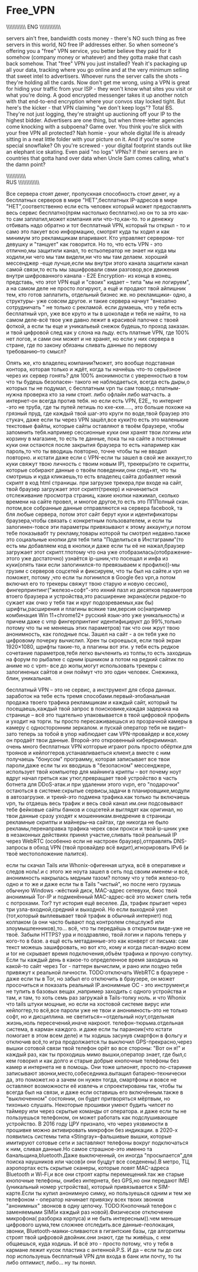 # Free_VPN
\\\\\\\\\\\\\\\\\\\\\\\\
ENG
\\\\\\\\\\\\\\\\\\\\\\\\\

servers ain't free, bandwidth costs money - there's NO such thing as free servers in this world, NO free IP addresses either. So when someone's offering you a "free" VPN service, you better believe they paid for it somehow (company money or whatever) and they gotta make that cash back somehow. That "free" VPN you just installed? Yeah it's packaging up all your data, tracking where you go online and at the very minimum selling that sweet intel to advertisers. Whoever runs the server calls the shots - they're holding all the cards. Now don't get me wrong, using a VPN is great for hiding your traffic from your ISP - they won't know what sites you visit or what you're doing. A good encrypted messenger takes it up another notch with that end-to-end encryption where your convos stay locked tight. But here's the kicker - that VPN claiming "we don't keep logs"? Total BS. They're not just logging, they're straight up auctioning off your IP to the highest bidder. Advertisers are one thing, but when three-letter agencies come knocking with a subpoena? Game over. You think you're slick with your free VPN all protected? Nah homie - your whole digital life is already sitting in a neat little folder with your picture on it. And if you're some special snowflake? Oh you're screwed - your digital footprint stands out like an elephant ice skating. Even paid "no logs" VPNs? If their servers are in countries that gotta hand over data when Uncle Sam comes calling, what's the damn point?

\\\\\\\\\\\\\\\\\\\\\\\\\
RUS
\\\\\\\\\\\\\\\\\\\\\\\\\


Все сервера стоят денег, пропускная способность стоит денег, ну а бесплатных серверов в мире "НЕТ",бесплатных IP-адресов в мире "НЕТ",соответственно если есть человек который может предоставлять  весь сервис бесплатно(прям настолько бесплатно).но он то за это как-то сам заплатил,может компания или что-то,как-то. то  и денежку отбивать надо обратно и тот бесплатный  VPN, который ты открыл - то и само это пакует всю информацию, смотрят куда ты ходил и как минимум это рекламщикам впаривают. Кто управляет сервером- тот девушку и "танцует" как говорится. Но то, что есть VPN - это отлично,мы защитили канал, то естьоператор не знает ни куда мы ходили,ни чего мы там видели,ни что мы там делаем. хороший мессенджер -еще лучше,если мы внутри этого канала защитили канал самой связи,то есть мы зашифровали свми разговор,все движения внутри шифрованного канала - Е2Е Encryption- из конца в конец.
представь, что этот VPN ещё и "своих" кидает – типа "мы не логируем", а на самом деле не просто логируют, а ещё и продают твой айпишник тем, кто готов заплатить, отдельный бизнес же.
но рекламщики- одно, а структуры- уже совсем другое. и такие сервера начнут "внезапно сотрудничать " не только с рекламой. если думаешь, что у тебя есть бесплатный vpn, уже все круто и ты в шоколаде и тебя не найти, то на самом деле-всё твое уже давно лежит в красивой папочке с твоей фоткой, а если ты еще и уникальеый снежок будешь,то проход заказан. и твой цифровой след как у слона на льду.  есть платные  VPN, где 100% нет логов,  и сами они может и не хранят, но если у них сервера в стране, где по закону обязаны сливать данные по первому требованию–то смысл?



Опять же, кто владелец компании?может, это вообще подставная контора, которая только и ждёт, когда ты начнёшь что-то серьёзное через их сервер гонять?
для 100% анонимности с уверенностью в том что ты будешь безопасен- такого не наблюдаеться, всегда есть дыры,о которых ты не подумал, с бесплатным vpn ты сам товар,с платным- нужна проверка кто за ним стоит. либо офлайн либо матчасть. а интернет-он всегда против тебя.
но если есть VPN, E2E,, то интернет -это не труба, где ты пулей летишь по кхе-кхе....., это больше похоже на грязный пруд, где каждый твой шаг-это круги по воде,твой браузер это стукач, даже если ты через VPN зашёл,все куки(то есть это маленькие текстовые файлы, которые сайты оставляют в твоём браузере, чтобы запомнить тебя.например сессионные куки они хранят твои логины или корзину в магазине, то есть те данные, пока ты на сайте а постоянные куки они остаются после закрытия браузера то есть напаример как пароль,то что ты вводишь повторно, точне чтобы ты не вводил повторно. и кстати даже если с VPN-если ты зашел в свой же аккаунт,то куки свяжут твою личность с твоим новым IP), трекеры(это те скрипты, которые собирают данные о твоём поведении,они след+ят, что ты смотришь и куда кликаешь,то есть владелец сайта добавляет некий скрипт в код html страницы. при загрузке трекера,при входе на сайт, твой браузер загружает этот скрипт(трекер) и начинаеться отслеживание просмотра страниц, какие кнопки нажимал, сколько времени на сайте провел, и многое другое,то есть это ПППолный скан. потом,все собранные данные отправляются на сервера facebook, та бля любые сервера, потом этот сайт берут куки  и идентификаторы браузера,чтобы связать с конкретным пользователем, и если ты залогинен-товсе эти параметры привязывают к этому аккаунту,и потом тебе показывабт ту рекламу,товары которой ты смотрел недавно.также это социальные кнопки для тебя типа "Поделиться в Инстаграмм"(то есть мы добавляем код в  кнопки,и даже если ты её не нажал,браузер загружает этот скрипт.тпотому что она  уже отобразилась(отображение-этого уже достаточно) узнаётся ip-шник,что посещал и инфа из куки(опять таки если залогинился-то превязываем к профилю))-мы грузим с серверов соцсетей и фиксируем, что ты был на сайте.и vpn  не поможет, потому ,что если ты логинился в Google без vpn,а потом включил его то трекеры свяжут твою старую и новую сессию), фингерпринтинг("железо+софт"-это ихний пазл из десятков параметров втоего браузера и устройства,это расширение экрана(если редкое-то сужает как очко у тебя так и круг подозреваемых,как бы) шрифты,расширения и плагины всякие там,версия ос(например комбинация Win 11+chrome12+ русский язык-это уже уникальность) и причем даже с vmp фингерпринтинг идентифицирукт до 99%,только потому что ты не меняешь этих параметров) так что они жрут твою анонимность, как голодные псы. Зашел на сайт - а он тебя уже по цифровому почерку вычислил. Хрен ты скроешься, если твой экран 1920×1080, шрифты такие-то, а плагины вот эти. у тебя есть редкое сочетание параметров,тебя легко вычленить из толпы,то есть заходишь на форум по рыбалке с одним ipшником а потом на редкий сайтик по аниме но с vpm- все до жопы,могут использовать трекеры с залогиненых сайтов и они поймут что это один человек. Снежинка, блин, уникальная.

бесплатный VPN – это не сервис, а инструмент для сбора данных. заработок на тебе  есть тремя способами.первый-этобанальная продажа твоего трафика рекламщикам и каждый сайт, который ты посещаешь,каждый твой запрос в поисковике,каждая задержка на странице – всё это тщательно упаковывается в твой цифровой профиль и уходит на торги. ты просто пересаживаешься из прозрачной камеры в камеру с односторонним зеркалом. и пускай оператор тебя не видит–зато теперь за тобой в упор наблюдает сам VPN-провайдер и все,кому он продаёт твои данные.
Второй-это откровенный киберкриминал. очень много бесплатных VPN котгорые играют роль просто обёртки для троянов и кейлоггеров.устанавливаеться клиент,а вместе с ним получаешь "бонусом" программу, которая записывает все твои пароли,даже если ты их вводишь в "безопасном" мессенджере, использует твой компьютер для майнинга крипты – вот почему ноут вдруг начал греться как утюг,превращает твоё устройство в часть ботнета для DDoS-атак.и при удалении этого vvpn, его "подарочки" остаються в системе:скрытые сервисы,задачи в планировщике,модули в автозагрузке. и треий-это подмена трафика.как только ты включаешь vpn, ты отдаешь весь трафик  и весь свой канал им.они подсовывают тебе фейковые сайты банков и соцсетей.и выглядят  как оригинал, но твои данные сразу уходят к мошенникам.внедрение в страницы рекламные скрипты и майнеры–на сайтах, где никогда не было рекламы,перенаправка трафика черех свои прокси и твой ip-шник уже в незаконных действиях принял участие,сливать твой реальный IP через WebRTC (особенно если не настроен браузер),отправлять DNS-запросы в обход VPN (твой провайдер всё видит),игнорировать IPv6 (и твоё местоположение палится).

если ты скачал Tails или Whonix-офигенная штука, всё в оперативке и следов ноль!.и с этого же ноута зашел в сеть под своим именем-и всё, анонимность накрылась медным тазом? потому что у тебя железо-то одно и то же и даже если ты в Tails "чистый", но после него грузишь обычную Windows -жёсткий диск, MAC-адрес сетевухи, биос твой анонимный Tor-IP и  подменённый MAC-адрес-всё это может слить тебя с потрохами.
Tor? тут история ещё веселее. Да, трафик прыгает через три узла-входной,средний и выходной. Но если выходной узел (тот,который выплевывает твой трафик в обычный интернет) под колпаком (а они часто бывают под контролем спецслужб или злоумышленников),то... всё, что ты передаёшь в открытом виде-уже не твоё. Забыли HTTPS? ура и поздравляю, твой логин и пароль теперь у кого-то в базе. а ещё есть метаданные-это как конверт от письма: сам текст можешь зашифровать, но вот кто, кому и когда писал-видно всем и tor не скрывает время подключения,объём трафика и прочую сопутку. Если ты каждый день в какое-то определенное время заходишь на какой-то сайт через Tor - паттерн вычислим, и рано или поздно тебя привяжут к реальной личности. TODO:отключать WebRTC в браузере - даже если ты в Tor, но забыл его отключить в браузере, он может просочиться и показать реальный IP.анонимные ОС - это инструмент,и не тупить в базовых вещах ,например заходить с одного устройства и там, и там, то хоть семь раз загружай в Tails-толку ноль.
и что Whonix что tails штуки мощные, но если на хостовой системе вирус или кейлоггер,то всё,все пароли уже не твои и анонимность-это не только софт, но и дисциплина. 
не светиться==отдельный ноут,отдельная жизнь,ноль пересечений,иначе накроют.
телефон-тюрьма.отдельная система, в карман каждого. и даже если ты параноик(что кстати помогает в этом всем деле) и ты ходишь засунув смартфон в фольгу и отключив всё,то игра продолжается.ты выключил GPS-прекрасно,через вышки сотовой связи твой телефон орёт во все стороны: "Вот он я!" и каждый раз, как ты проходишь мимо вышки,оператор знает, где был,с кем говорил и как долго и старые добрые кнопочные телефоны без камер и интернета не в помощь. Они тоже шпионят, просто по-старинке записывают звонки,место,собеседника.вытащил батарею-технически да, это поможет.но а зачем он нужен тогда, смартфоны и вовсе не оставляют возможности её извлечь и спроектированы так, чтобы ты всегда был на связи, и даже если оставишь его включённым.также в "выключенном" состоянии, он будет притворяться мёртвым, но тихонько слушать. Некоторые прошивки умеют будить чипсет по таймеру или через скрытые команды от оператора.
и даже если ты не пользуешься телефоном, он может работать как подслушивающее устройство.
В 2016 году ЦРУ признало, что через уязвимости в прошивке можно активировать микрофон без индикации.
в 2020-х появились системы типа «Stingray»-фальшивые вышки, которые имитируют сотовые сети и заставляют телефоны вокруг подключаться к ним, сливая данные.Но самое страшное-это именно та банальщина,bluetooth.Даже выключенный, он иногда "просыпается",для поиска наушников или часов(и они буцдут все соеденены).В метро, ТЦ, аэропортах есть скрытые сканеры, которые ловят MAC-адреса Bluetooth и Wi-Fi,и все они  строят карты перемещений.так же старые кнопочные телефоны, онибез интернета, без GPS,но они передают IMEI (уникальный номер устройства), который привязывается к SIM-карте.Если ты купил анонимную симку, но пользуешься одним и тем же телефоном - оператор начинает привязку всех твоих звонков "анонимных" звонков в одну цепочку.
TODO:Кнопочный телефон с заменяемыми SIM(и каждый раз новой).Физическое отключение микрофона( разборка корпуса) и не быть интересным)).чем меньше цифрового шума,тем сложнее отследить.все данные-геолокация, звонки, Bluetooth-маяки-сливаются в гигантские базы, где алгоритмы строят твой цифровой двойник.они знают, где ты живёшь, с кем общаешься, куда ходишь. И всё это - просто потому, что у тебя в кармане лежит кусок пластика с антенной.P.S. И да – если ты до сих пор используешь бесплатный VPN для входа в банк или почту, то ты либо оптимист, либо... 
ну ты понял.
        
